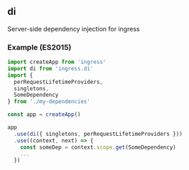 ## di

Server-side dependency injection for ingress

### Example (ES2015)

```javascript
import createApp from 'ingress'
import di from 'ingress.di'
import {
  perRequestLifetimeProviders,
  singletons,
  SomeDependency
} from './my-dependencies'

const app = createApp()

app
  .use(di({ singletons, perRequestLifetimeProviders }))
  .use((context, next) => {
    const someDep = context.scope.get(SomeDependency)
    ...
  })
```
